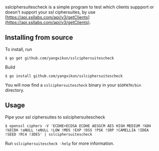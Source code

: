 sslciphersuitescheck is a simple program to test which clients suppport or doesn't support your ssl ciphersuites, by use [https://api.ssllabs.com/api/v3/getClients](https://api.ssllabs.com/api/v3/getClients).

Installing from source
----------------------

To install, run

    $ go get github.com/yangxikun/sslciphersuitescheck

Build

    $ go install github.com/yangxikun/sslciphersuitescheck 

You will now find a `sslciphersuitescheck` binary in your `$GOPATH/bin` directory.

Usage
-----

Pipe your ssl ciphersuites to sslciphersuitescheck

    $ openssl ciphers -V 'ECDHE+ECDSA ECDHE AESGCM AES HIGH MEDIUM !kDH !kECDH !aNULL !eNULL !LOW !MD5 !EXP !DSS !PSK !SRP !CAMELLIA !IDEA !SEED !RC4 !3DES' | sslciphersuitescheck

Run `sslciphersuitescheck -help` for more information.
